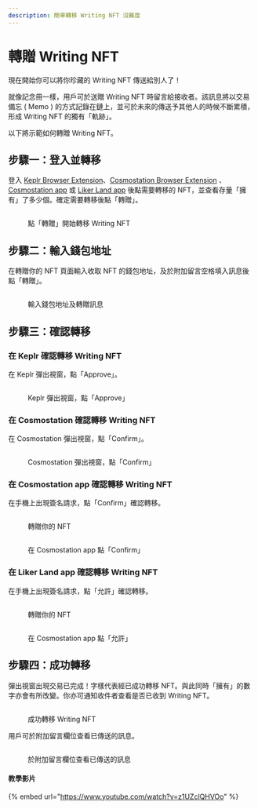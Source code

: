 ```yaml
---
description: 簡單轉移 Writing NFT 沒難度
---
```


# 轉贈 Writing NFT

現在開始你可以將你珍藏的 Writing NFT 傳送給別人了！&#x20;

就像記念冊一樣，用戶可於送贈 Writing NFT 時留言給接收者。該訊息將以交易備忘 ( Memo ) 的方式記錄在鏈上，並可於未來的傳送予其他人的時候不斷累積，形成 Writing NFT 的獨有「軌跡」。

以下將示範如何轉贈 Writing NFT。

## 步驟一：登入並轉移

登入 [Keplr Browser Extension](../wallet/keplr/)、[Cosmostation Browser Extension](../wallet/cosmostation/) 、[Cosmostation app](../wallet/cosmostation-mobile/) 或 [Liker Land app](../../user-guide/liker-land/download.md) 後點需要轉移的 NFT，並查看存量「擁有」了多少個。確定需要轉移後點「轉贈」。

<figure><img src="../../.gitbook/assets/NFT Transfer 1.png" alt=""><figcaption><p>點「轉贈」開始轉移 Writing NFT</p></figcaption></figure>

## 步驟二：輸入錢包地址

在轉贈你的 NFT 頁面輸入收取 NFT 的錢包地址，及於附加留言空格填入訊息後點「轉贈」。

<figure><img src="../../.gitbook/assets/NFT Transfer 2.png" alt=""><figcaption><p>輸入錢包地址及轉贈訊息</p></figcaption></figure>

## 步驟三：確認轉移

### 在 Keplr 確認轉移 Writing NFT

在 Keplr 彈出視窗，點「Approve」。

<figure><img src="../../.gitbook/assets/NFT Transfer 3.png" alt=""><figcaption><p>Keplr 彈出視窗，點「Approve」</p></figcaption></figure>

### 在 Cosmostation 確認轉移 Writing NFT

在 Cosmostation 彈出視窗，點「Confirm」。

<figure><img src="../../.gitbook/assets/NFT Transfer 5.png" alt=""><figcaption><p>Cosmostation 彈出視窗，點「Confirm」</p></figcaption></figure>

### 在 Cosmostation app 確認轉移 Writing NFT

在手機上出現簽名請求，點「Confirm」確認轉移。

<figure><img src="../../.gitbook/assets/NFT Transfer 9-en.png" alt=""><figcaption><p>轉贈你的 NFT</p></figcaption></figure>

<figure><img src="../../.gitbook/assets/NFT Transfer 10.png" alt=""><figcaption><p>在 Cosmostation app 點「Confirm」</p></figcaption></figure>

### 在 Liker Land app 確認轉移 Writing NFT

在手機上出現簽名請求，點「允許」確認轉移。

<figure><img src="../../.gitbook/assets/NFT Transfer 7.png" alt=""><figcaption><p>轉贈你的 NFT</p></figcaption></figure>

<figure><img src="../../.gitbook/assets/NFT Transfer 6.png" alt=""><figcaption><p>在 Cosmostation app 點「允許」</p></figcaption></figure>

## 步驟四：成功轉移

彈出視窗出現交易已完成！字樣代表經已成功轉移 NFT。與此同時「擁有」的數字亦會有所改變。你亦可通知收件者查看是否已收到 Writing NFT。

<figure><img src="../../.gitbook/assets/NFT Transfer 4.png" alt=""><figcaption><p>成功轉移 Writing NFT</p></figcaption></figure>

用戶可於附加留言欄位查看已傳送的訊息。

<figure><img src="../../.gitbook/assets/NFT Transfer 8.png" alt=""><figcaption><p>於附加留言欄位查看已傳送的訊息</p></figcaption></figure>

#### 教學影片

{% embed url="https://www.youtube.com/watch?v=z1UZclQHVOo" %}

